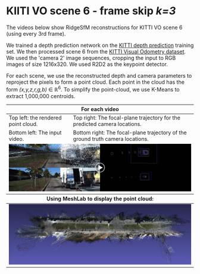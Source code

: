 # KIITI VO scene 6 - frame skip _k=3_

The videos below show RidgeSfM reconstructions for KITTI VO scene 6 (using every 3rd frame).

We trained a depth prediction network on the <a href="http://www.cvlibs.net/datasets/kitti/eval_depth.php?benchmark=depth_prediction"> KITTI depth prediction</a> training set.
We then processed scene 6 from the <a href="http://www.cvlibs.net/datasets/kitti/eval_odometry.php">KITTI Visual Odometry dataset</a>.
We used the 'camera 2' image sequences, cropping the input to RGB images of size 1216x320. We used R2D2 as the keypoint detector.

For each scene, we use the reconstructed depth and camera parameters to reproject the pixels to form a point cloud.
Each point in the cloud has the form _(x,y,z,r,g,b)_ ∈ ℝ<sup>6</sup>.
To simplify the point-cloud, we use K-Means to extract 1,000,000 centroids.

<table style="table-layout: fixed; width: 100%;">
<thead>
  <tr>
    <th colspan="2">For each video</th>
  </tr>
</thead>
<tbody>
  <tr>
    <td>Top left: the rendered point cloud.<br></td>
    <td>Top right: The focal-plane trajectory for the predicted camera locations.</td>
  </tr>
  <tr>
    <td>Bottom left: The input video.</td>
    <td>Bottom right: The focal-plane trajectory of the ground truth camera locations.</td>
  </tr>
  <tr>
  <td colspan="2">
<a href="https://drive.google.com/file/d/1HPykqfiZYo0df1XJd73JDJ187hGqDIUz/view?usp=sharing" title="RidgeSfm - KIITI VO scene 6 frameskip k=3"><img src="scene6_frameskip3.jpg" alt="RidgeSfm - KITTI VO scene 6 frameskip k=3" /></a>
</td>
  </tr>
</tbody>

<thead>
  <tr>
    <th colspan="2">Using MeshLab to display the point cloud:</th>
  </tr>
</thead>

<tr>
<td colspan="2"><img src="scene6.png" width="640" alt="KITTI reconstruction" /></td>
</tr>
</table>

